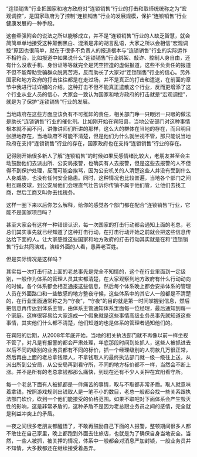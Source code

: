 “连锁销售”行业把国家和地方政府对“连锁销售”行业的打击和取缔统统称之为“宏观调控”，是国家政府为了控制“连锁销售”行业的发展规模，保护“连锁销售”行业健康发展的一种手段。

这套牵强附会的说法之所以能够成立，并不是“连锁销售”行业的人缺乏智慧，就会简简单单地接受这种颠倒黑白、混淆是非的胡言乱语，大家之所以会相信“宏观调控”原因也很简单，就在于很多不负责人的报道根本与“连锁销售”行业的实际运作不相符合，比如报道中如果说什么“连锁销售”行业绑架、敲诈、控制人身自由，还有什么没收手机、身份证等等就完全是凭空捏造的虚假报道，这些不负责任的报道不但不能帮助受骗群众脱离苦海，反而助长了大家对“连锁销售”行业的信心。另外国家和地方政府的打击往往都是在走过场，并不是真正的打击和遣送，在前面的章节中我进行过详细的介绍。这种打击不但不能真正遣散这个行业，反而更增添了这个行业从业人员的信心，大家会一致认为国家和地方政府的打击就是“宏观调控”，就是为了保护“连锁销售”行业的发展。

当地政府在这些方面应该负有不可推卸的责任，相关部门睁一只眼闭一只眼的做法是助长“连锁销售”行业的催化剂。比如刚开始在宾阳县，当地公安部门对这种事情根本就不闻不问，讲像讲师们所讲的那样，这么大的群体在当地的存在，而且明目张胆地存在，当地政府不可能不清楚，但是他们为什么就坐视不管，那只能说当地政府在支持“连锁销售”行业的存在，国家政府也在支持“连锁销售”行业的存在。

记得刚开始很多新人了解“连锁销售”的时候如果反感情绪比较大，老朋友甚至会主动鼓励他们去派出所、公安局报警，也确实有人去报警，但是这些去报警的人不但得不到保护处理，反而可能会挨骂，因为公安机关的人清楚这些人并没有受到什么人身威胁，也没有任何安全隐患。同时，这种情况也比较普遍，当地各个部门之间相互踢皮球，到公安局他们会理直气壮告诉你传销不属于他们管，让他们去找工商，然后工商又叫你去找税务。

这样一圈下来以后你怎么解释，给你的感觉各个部门都在配合“连锁销售”行业，它能不是国家项目吗？

甚至大家会有这样一种错误认识，每一次国家的打击行动都会通知上面的老总，老总们其实事先就已经知道了这种打击行动，在打击行动开始之前就会把这些信息传达给下面的人。让大家感觉这些国家和地方政府的打击行动其实就是在和“连锁销售”行业共同演戏，演给外面的人看，愚弄老百姓。

但是实际情况是这样吗？

其实每一次打击行动上面的老总事先是完全不知情的，这个在行业里面到一定级别，一般作为体系的管理人员其实都清楚，在大家观察到地方政府有什么行动动向的时候，各个体系都会相互通报这些信息，然后每个体系晚上都会安排体系的管理人员在外面路口和一些敏感的地方整夜守候，这些体系中的其它人一般都是不清楚的，在行业里面通常称之为“守夜”，“守夜”的目的就是第一时间掌握到信息，然后把信息再传达到体系主管，由体系主管通知体系里面每一位经理，最后通知到每一个家庭。这样很容易给大家造成一个假象就是这些事情高级业务员事先就知道这些事情，其实他们什么都不清楚，他们知道的也是体系的管理者通知他们的。

在宾阳的后期，从2008年年底开始，当地的相关执法部门就不再像以前一样坐视不管了，对凡是有报警的都会严肃处理，年底那段时间到处抓人，这些人被抓进去以后不同的级别的业务员都有不同的标价，抓一个经理级别的人罚款几万很正常，然后再由上面的老总拿钱赎人，不拿钱取人的最终执法部门就一级一级往上送，从派出所到公安局，从公安局再到看守所，不同的地方标价都不一样，当然会不断上涨。并不是所有的老总拿钱都那么痛快，到现在还有不少人关押在宾阳看守所。

每一个老总下面有人被抓都是一件痛苦的事情，取与不取都非常矛盾。取人就意味着拿钱，按照游戏规则出钱取人是一笔不小的数目，老总一般都会找一些关系跟执法部门砍价，砍到一个他们能接受的价格范围。如果不取吧对下面体系会产生毁灭性的影响，这是非常矛盾的，这种矛盾不是因为老总跟业务员之间的感情，完全就是利益冲突上的矛盾。

一夜之间很多老朋友都醒悟了，不敢再鼓励自己下面的人报警，整顿期间很多人都不敢住在自己家里，晚上都跑到外面去住旅店，也就是为了确保自身当地安全。当然，一些人被抓，被关押的情况，体系中一般都会对消息严加封锁，一般业务员并不知情，大多数都还在继续接受着愚弄。
